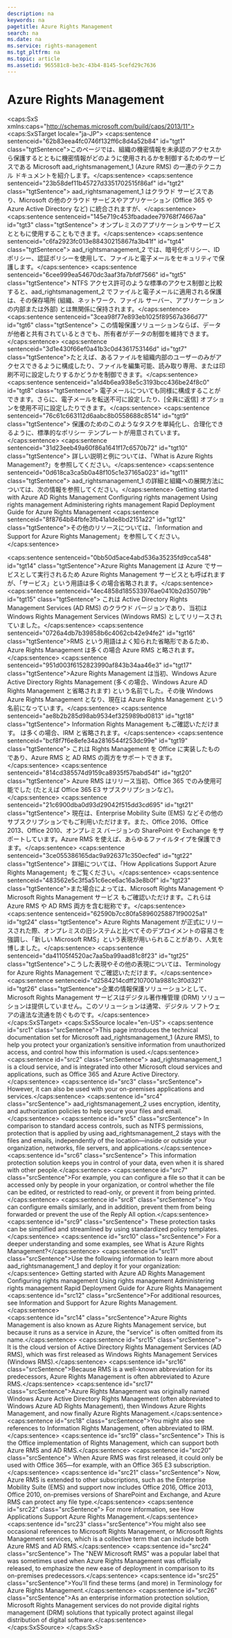 ```yaml
---
description: na
keywords: na
pagetitle: Azure Rights Management
search: na
ms.date: na
ms.service: rights-management
ms.tgt_pltfrm: na
ms.topic: article
ms.assetid: 965581c8-be3c-43b4-8145-5cefd29c7636
---
```

# Azure Rights Management
<?xml version="1.0" encoding="utf-8"?>
<caps:SxS xmlns:caps="http://schemas.microsoft.com/build/caps/2013/11">
  <caps:SxSTarget locale="ja-JP">
    <developerConceptualDocument xsi:schemaLocation="http://ddue.schemas.microsoft.com/authoring/2003/5 http://dduestorage.blob.core.windows.net/ddueschema/developer.xsd" xmlns="http://ddue.schemas.microsoft.com/authoring/2003/5" xmlns:xlink="http://www.w3.org/1999/xlink" xmlns:xsi="http://www.w3.org/2001/XMLSchema-instance">
      <introduction>
        <para>
          <caps:sentence sentenceid="62b83eea4fc0746f132ff6c8d4a52b84" id="tgt1" class="tgtSentence">このページでは、組織の機密情報を未承認のアクセスから保護するとともに機密情報がどのように使用されるかを制御するためのサービスである Microsoft <token>aad_rightsmanagement_1</token> (Azure RMS) の一連のテクニカル ドキュメントを紹介します。</caps:sentence>
          <caps:sentence sentenceid="23b58def11b45727d3351702515f86af" id="tgt2" class="tgtSentence">
            <token>aad_rightsmanagement_1</token> はクラウド サービスであり、Microsoft の他のクラウド サービスやアプリケーション (Office 365 や Azure Active Directory など) に統合されますが、</caps:sentence>
          <caps:sentence sentenceid="145e719c453fbadadee79768f74667aa" id="tgt3" class="tgtSentence"> オンプレミスのアプリケーションやサービスとともに使用することもできます。</caps:sentence>
        </para>
        <para>
          <caps:sentence sentenceid="c6fa2923fc013e88430215867fa3b41f" id="tgt4" class="tgtSentence">
            <token>aad_rightsmanagement_2</token> では、暗号化ポリシー、ID ポリシー、認証ポリシーを使用して、ファイルと電子メールをセキュリティで保護します。</caps:sentence>
          <caps:sentence sentenceid="6cee999ea54670dc3aaf3fa7bfdf7566" id="tgt5" class="tgtSentence"> NTFS アクセス許可のような標準のアクセス制御と比較すると、<token>aad_rightsmanagement_2</token> でファイルと電子メールに適用される保護は、その保存場所 (組織、ネットワーク、ファイル サーバー、アプリケーションの内部または外部) とは無関係に保持されます。</caps:sentence>
          <caps:sentence sentenceid="3cea98f77e893eb1025f89567a366d77" id="tgt6" class="tgtSentence"> この情報保護ソリューションならば、データが他者と共有されているときでも、所有者がデータの制御を維持できます。</caps:sentence>
        </para>
        <para>
          <caps:sentence sentenceid="3d1e430f66ef0a41b3c0d4361753146d" id="tgt7" class="tgtSentence">たとえば、あるファイルを組織内部のユーザーのみがアクセスできるように構成したり、ファイルを編集可能、読み取り専用、または印刷不可に設定したりするかどうかを制御できます。</caps:sentence>
          <caps:sentence sentenceid="a1d4b6ea938e5c3193bcc436be24f8c0" id="tgt8" class="tgtSentence"> 電子メールについても同様に構成することができます。さらに、電子メールを転送不可に設定したり、[全員に返信] オプションを使用不可に設定したりできます。</caps:sentence>
          <caps:sentence sentenceid="76c61c663112d6aabc8b0558688c8514" id="tgt9" class="tgtSentence"> 保護のためのこのようなタスクを単純化し、合理化できるように、標準的なポリシー テンプレートが用意されています。</caps:sentence>
        </para>
        <para>
          <caps:sentence sentenceid="31d23eeb49a60f86a1641f17c6570b72" id="tgt10" class="tgtSentence">
      詳しい説明と例については、「<link xlink:href="aeeebcd7-6646-4405-addf-ee1cc74df5df">What is Azure Rights Management?</link>」を参照してください。</caps:sentence>
        </para>
        <para>
          <caps:sentence sentenceid="0d618ca3ca5b0a48f105c1e37165a023" id="tgt11" class="tgtSentence">
            <token>aad_rightsmanagement_1</token> の詳細と組織への展開方法については、次の情報を参照してください。</caps:sentence>
        </para>
        <list class="bullet">
          <listItem>
            <para>
              <link xlink:href="5214667c-ec69-42ca-8bbf-8cb22da8c62e">Getting started with Azure AD Rights Management</link>
            </para>
          </listItem>
          <listItem>
            <para>
              <link xlink:href="206a0bfe-0912-4e0e-aa15-484b000b264c">Configuring rights management</link>
            </para>
          </listItem>
          <listItem>
            <para>
              <link xlink:href="18564e4a-9364-4ed2-8f17-89d24fc0d878">Using rights management</link>
            </para>
          </listItem>
          <listItem>
            <para>
              <link xlink:href="a890e04a-4b70-41b5-8d5f-3c210a669faa">Administering rights management</link>
            </para>
          </listItem>
          <listItem>
            <para>
              <link xlink:href="c994d616-cff6-4930-9228-a7f7d198a160">Rapid Deployment Guide for Azure Rights Management</link>
            </para>
          </listItem>
        </list>
        <para>
          <caps:sentence sentenceid="8f8764b84fbfe3fb41a1de8bd2151a22" id="tgt12" class="tgtSentence">その他のリソースについては、「<link xlink:href="7cc73d92-27d6-49ff-a8ab-2fae73519b4b">Information and Support for Azure Rights Management</link>」を参照してください。</caps:sentence>
        </para>
      </introduction>
      <section>
        <title>
          <caps:sentence sentenceid="b75b1651ff8c1f6e857670d70de57727" id="tgt13" class="tgtSentence">別名について</caps:sentence>
        </title>
        <content>
          <para>
            <caps:sentence sentenceid="0bb50d5ace4abd536a35235fd9cca548" id="tgt14" class="tgtSentence">Azure Rights Management は Azure でサービスとして実行されるため <legacyItalic>Azure Rights Management サービス</legacyItalic>とも呼ばれますが、「サービス」という用語は多くの場合省略されます。</caps:sentence>
            <caps:sentence sentenceid="4ec4858d185533976ae0410b2d35079b" id="tgt15" class="tgtSentence"> これは <legacyItalic>Active Directory Rights Management Services</legacyItalic> (AD RMS) のクラウド バージョンであり、当初は <legacyItalic>Windows Rights Management Services</legacyItalic> (Windows RMS) としてリリースされていました。</caps:sentence>
          </para>
          <para>
            <caps:sentence sentenceid="0726a4db7b39858b6c4062cb42e94fe2" id="tgt16" class="tgtSentence">RMS という用語はよく知られた省略形であるため、Azure Rights Management は多くの場合 <legacyItalic>Azure RMS</legacyItalic> と略されます。</caps:sentence>
          </para>
          <para>
            <caps:sentence sentenceid="951d003f6152823990af843b34aa46e3" id="tgt17" class="tgtSentence">Azure Rights Management は当初、<legacyItalic>Windows Azure Active Directory Rights Management</legacyItalic> (多くの場合、<legacyItalic>Windows Azure AD Rights Management</legacyItalic> と省略されます) という名前でした。その後 <legacyItalic>Windows Azure Rights Management</legacyItalic> となり、現在は <legacyItalic>Azure Rights Management</legacyItalic> という名前になっています。</caps:sentence>
          </para>
          <para>
            <caps:sentence sentenceid="ae8b2b285d98ab9534ef325989bd0813" id="tgt18" class="tgtSentence">
              <legacyItalic>Information Rights Management もご確認いただけます。</legacyItalic> は多くの場合、<legacyItalic>IRM</legacyItalic> と省略されます。</caps:sentence>
            <caps:sentence sentenceid="bcf8f7f6e8efe34a2816544f253dc99e" id="tgt19" class="tgtSentence"> これは Rights Management を Office に実装したものであり、Azure RMS と AD RMS の両方をサポートできます。</caps:sentence>
            <caps:sentence sentenceid="814cd385574d9159ca8935f57babd54f" id="tgt20" class="tgtSentence">  Azure RMS はリリース当初、Office 365 でのみ使用可能でした (たとえば Office 365 E3 サブスクリプションなど)。</caps:sentence>
            <caps:sentence sentenceid="21c6900dba0d93d29042f515dd3cd695" id="tgt21" class="tgtSentence"> 現在は、Enterprise Mobility Suite (EMS) などその他のサブスクリプションでもご利用いただけます。また、Office 2016、Office 2013、Office 2010、オンプレミス バージョンの SharePoint や Exchange をサポートしています。Azure RMS を使えば、あらゆるファイルタイプを保護できます。</caps:sentence>
            <caps:sentence sentenceid="3ce055386165dac9a926371c350ecfed" id="tgt22" class="tgtSentence"> 詳細については、「<link xlink:href="2cdc7bde-4044-4021-b887-11476f99afd9">How Applications Support Azure Rights Management</link>」をご覧ください。</caps:sentence>
          </para>
          <para>
            <caps:sentence sentenceid="483562e5c3f5a51c6ece6ac16a3e8b0f" id="tgt23" class="tgtSentence">また場合によっては、<legacyItalic>Microsoft Rights Management</legacyItalic> や <legacyItalic>Microsoft Rights Management サービス</legacyItalic> もご確認いただけます。これらは Azure RMS や AD RMS 両方を含む総称です。</caps:sentence>
            <caps:sentence sentenceid="62590b7cc80fa58960258871f90025a1" id="tgt24" class="tgtSentence">  Azure Rights Management が正式にリリースされた際、オンプレミスの旧システムと比べてそのデプロイメントの容易さを強調し、「<legacyItalic>新しい Microsoft RMS</legacyItalic>」という表現が用いられることがあり、人気を博しました。</caps:sentence>
          </para>
          <alert class="tip">
            <para>
              <caps:sentence sentenceid="da41105f4520ac7aa5ba99aad81c8f23" id="tgt25" class="tgtSentence">こうした表現やその他の表現については、<link xlink:href="742877bf-26f5-40e3-b1f7-8475e7c3ce11">Terminology for Azure Rights Management</link> でご確認いただけます。</caps:sentence>
            </para>
          </alert>
          <para>
            <caps:sentence sentenceid="d2584214cdff2107001a9881c3f0d321" id="tgt26" class="tgtSentence">企業の情報保護ソリューションとして、Microsoft Rights Management サービスはデジタル著作権管理 (DRM) ソリューションは提供していません。このソリューションは通常、デジタル ソフトウェアの違法な流通を防ぐものです。</caps:sentence>
          </para>
        </content>
      </section>
      <relatedTopics></relatedTopics>
    </developerConceptualDocument>
  </caps:SxSTarget>
  <caps:SxSSource locale="en-US">
    <developerConceptualDocument xsi:schemaLocation="http://ddue.schemas.microsoft.com/authoring/2003/5 http://dduestorage.blob.core.windows.net/ddueschema/developer.xsd" xmlns="http://ddue.schemas.microsoft.com/authoring/2003/5" xmlns:xlink="http://www.w3.org/1999/xlink" xmlns:xsi="http://www.w3.org/2001/XMLSchema-instance">
      <introduction>
        <para>
          <caps:sentence id="src1" class="srcSentence">This page introduces the technical documentation set for Microsoft <token>aad_rightsmanagement_1</token> (Azure RMS), to help you protect your organization’s sensitive information from unauthorized access, and control how this information is used.</caps:sentence>
          <caps:sentence id="src2" class="srcSentence">
            <token>aad_rightsmanagement_1</token> is a cloud service, and is integrated into other Microsoft cloud services and applications, such as Office 365 and Azure Active Directory.</caps:sentence>
          <caps:sentence id="src3" class="srcSentence"> However, it can also be used with your on-premises applications and services.</caps:sentence>
        </para>
        <para>
          <caps:sentence id="src4" class="srcSentence">
            <token>aad_rightsmanagement_2</token> uses encryption, identity, and authorization policies to help secure your files and email.</caps:sentence>
          <caps:sentence id="src5" class="srcSentence"> In comparison to standard access controls, such as NTFS permissions, protection that is applied by using <token>aad_rightsmanagement_2</token> stays with the files and emails, independently of the location—inside or outside your organization, networks, file servers, and applications.</caps:sentence>
          <caps:sentence id="src6" class="srcSentence"> This information protection solution keeps you in control of your data, even when it is shared with other people.</caps:sentence>
        </para>
        <para>
          <caps:sentence id="src7" class="srcSentence">For example, you can configure a file so that it can be accessed only by people in your organization, or control whether the file can be edited, or restricted to read-only, or prevent it from being printed.</caps:sentence>
          <caps:sentence id="src8" class="srcSentence"> You can configure emails similarly, and in addition, prevent them from being forwarded or prevent the use of the Reply All option.</caps:sentence>
          <caps:sentence id="src9" class="srcSentence"> These protection tasks can be simplified and streamlined by using standardized policy templates.</caps:sentence>
        </para>
        <para>
          <caps:sentence id="src10" class="srcSentence">
      For a deeper understanding and some examples, see <link xlink:href="aeeebcd7-6646-4405-addf-ee1cc74df5df">What is Azure Rights Management?</link></caps:sentence>
        </para>
        <para>
          <caps:sentence id="src11" class="srcSentence">Use the following information to learn more about <token>aad_rightsmanagement_1</token> and deploy it for your organization:</caps:sentence>
        </para>
        <list class="bullet">
          <listItem>
            <para>
              <link xlink:href="5214667c-ec69-42ca-8bbf-8cb22da8c62e">Getting started with Azure AD Rights Management</link>
            </para>
          </listItem>
          <listItem>
            <para>
              <link xlink:href="206a0bfe-0912-4e0e-aa15-484b000b264c">Configuring rights management</link>
            </para>
          </listItem>
          <listItem>
            <para>
              <link xlink:href="18564e4a-9364-4ed2-8f17-89d24fc0d878">Using rights management</link>
            </para>
          </listItem>
          <listItem>
            <para>
              <link xlink:href="a890e04a-4b70-41b5-8d5f-3c210a669faa">Administering rights management</link>
            </para>
          </listItem>
          <listItem>
            <para>
              <link xlink:href="c994d616-cff6-4930-9228-a7f7d198a160">Rapid Deployment Guide for Azure Rights Management</link>
            </para>
          </listItem>
        </list>
        <para>
          <caps:sentence id="src12" class="srcSentence">For additional resources, see <link xlink:href="7cc73d92-27d6-49ff-a8ab-2fae73519b4b">Information and Support for Azure Rights Management</link>.</caps:sentence>
        </para>
      </introduction>
      <section>
        <title>
          <caps:sentence id="src13" class="srcSentence">Also known as ...</caps:sentence>
        </title>
        <content>
          <para>
            <caps:sentence id="src14" class="srcSentence">Azure Rights Management is also known as <legacyItalic>Azure Rights Management service</legacyItalic>, but because it runs as a service in Azure, the "service" is often omitted from its name.</caps:sentence>
            <caps:sentence id="src15" class="srcSentence"> It is the cloud version of <legacyItalic>Active Directory Rights Management Services</legacyItalic> (AD RMS), which was first released as <legacyItalic>Windows Rights Management Services</legacyItalic> (Windows RMS).</caps:sentence>
          </para>
          <para>
            <caps:sentence id="src16" class="srcSentence">Because RMS is a well-known abbreviation for its predecessors, Azure Rights Management is often abbreviated to <legacyItalic>Azure RMS</legacyItalic>.</caps:sentence>
          </para>
          <para>
            <caps:sentence id="src17" class="srcSentence">Azure Rights Management was originally named <legacyItalic>Windows Azure Active Directory Rights Management</legacyItalic> (often abbreviated to <legacyItalic>Windows Azure AD Rights Management</legacyItalic>), then  <legacyItalic>Windows Azure Rights Management</legacyItalic>, and now finally <legacyItalic>Azure Rights Management</legacyItalic>.</caps:sentence>
          </para>
          <para>
            <caps:sentence id="src18" class="srcSentence">You might also see references to <legacyItalic>Information Rights Management,</legacyItalic> often abbreviated to <legacyItalic>IRM</legacyItalic>.</caps:sentence>
            <caps:sentence id="src19" class="srcSentence"> This is the Office implementation of Rights Management, which can support both Azure RMS and AD RMS.</caps:sentence>
            <caps:sentence id="src20" class="srcSentence">  When Azure RMS was first released, it could only be used with Office 365—for example, with an Office 365 E3 subscription.</caps:sentence>
            <caps:sentence id="src21" class="srcSentence"> Now, Azure RMS  is extended to other subscriptions, such as the Enterprise Mobility Suite (EMS) and support now includes Office 2016, Office 2013, Office 2010, on-premises versions of SharePoint and Exchange, and Azure RMS can protect any file type.</caps:sentence>
            <caps:sentence id="src22" class="srcSentence"> For more information, see  <link xlink:href="2cdc7bde-4044-4021-b887-11476f99afd9">How Applications Support Azure Rights Management</link>.</caps:sentence>
          </para>
          <para>
            <caps:sentence id="src23" class="srcSentence">You might also see occasional references to <legacyItalic>Microsoft Rights Management</legacyItalic>, or <legacyItalic>Microsoft Rights Management services</legacyItalic>, which is a collective term that can include both Azure RMS and AD RMS.</caps:sentence>
            <caps:sentence id="src24" class="srcSentence">  The "<legacyItalic>NEW Microsoft RMS</legacyItalic>" was a popular label that was sometimes used  when Azure Rights Management was officially released, to emphasize the new ease of deployment in comparison to its on-premises predecessors.</caps:sentence>
          </para>
          <alert class="tip">
            <para>
              <caps:sentence id="src25" class="srcSentence">You'll find these terms (and more) in <link xlink:href="742877bf-26f5-40e3-b1f7-8475e7c3ce11">Terminology for Azure Rights Management</link>.</caps:sentence>
            </para>
          </alert>
          <para>
            <caps:sentence id="src26" class="srcSentence">As an enterprise information protection solution, Microsoft Rights Management services do not provide digital rights management (DRM) solutions that typically protect against illegal distribution of digital software.</caps:sentence>
          </para>
        </content>
      </section>
      <relatedTopics></relatedTopics>
    </developerConceptualDocument>
  </caps:SxSSource>
</caps:SxS>